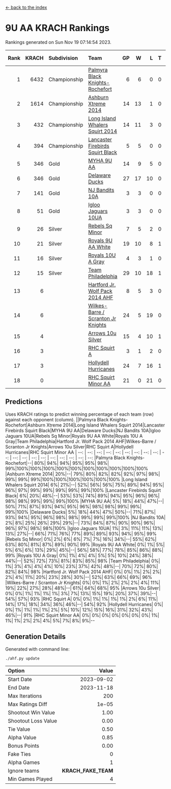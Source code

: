[<- back to the index](readme.md)
# 9U AA KRACH Rankings
Rankings generated on Sun Nov 19 07:14:54 2023.

Rank|KRACH|Subdivision|Team|GP|W|L|T|OTW|OTL|SoS|Exp Wins|Win Diff
---:|---:|:---|:---|---:|---:|---:|---:|---:|---:|---:|---:|---:
1|6432|Championship|[Palmyra Black Knights- Rochefort](https://gamesheetstats.com/seasons/3659/teams/140260/schedule)|6|6|0|0|0|0|152|6.8|-0.0
2|1614|Championship|[Ashburn Xtreme 2014](https://gamesheetstats.com/seasons/3659/teams/140217/schedule)|14|13|1|0|0|0|151|13.8|-0.0
3|432|Championship|[Long Island Whalers Squirt 2014](https://gamesheetstats.com/seasons/3659/teams/140221/schedule)|14|11|3|0|1|0|227|11.8|-0.0
4|394|Championship|[Lancaster Firebirds Squirt Black](https://gamesheetstats.com/seasons/3659/teams/140256/schedule)|5|5|0|0|0|0|10|5.9|0.0
5|346|Gold|[MYHA 9U AA](https://gamesheetstats.com/seasons/3659/teams/140222/schedule)|14|9|5|0|2|0|313|9.8|-0.0
6|346|Gold|[Delaware Ducks](https://gamesheetstats.com/seasons/3659/teams/140218/schedule)|27|17|10|0|0|3|1018|17.8|-0.0
7|141|Gold|[NJ Bandits 10A](https://gamesheetstats.com/seasons/3659/teams/140259/schedule)|3|3|0|0|0|0|6|3.9|0.0
8|51|Gold|[Igloo Jaguars 10UA](https://gamesheetstats.com/seasons/3659/teams/140253/schedule)|3|3|0|0|0|0|2|3.9|0.0
9|26|Silver|[Rebels Sq Minor](https://gamesheetstats.com/seasons/3659/teams/140223/schedule)|7|5|2|0|1|0|49|5.9|0.0
10|21|Silver|[Royals 9U AA White](https://gamesheetstats.com/seasons/3659/teams/140225/schedule)|19|10|8|1|0|0|171|11.4|0.0
11|16|Silver|[Royals 10U A Gray](https://gamesheetstats.com/seasons/3659/teams/140262/schedule)|4|3|1|0|0|0|6|3.9|0.0
12|15|Silver|[Team Philadelphia](https://gamesheetstats.com/seasons/3659/teams/140226/schedule)|29|10|18|1|0|1|546|11.4|0.0
13|6||[Hartford Jr. Wolf Pack 2014 AHF](https://gamesheetstats.com/seasons/3659/teams/140219/schedule)|8|5|3|0|0|0|50|5.9|0.0
14|6||[Wilkes-Barre / Scranton Jr Knights](https://gamesheetstats.com/seasons/3659/teams/140228/schedule)|24|5|19|0|0|0|755|5.9|0.0
15|4||[Arrows 10u Silver](https://gamesheetstats.com/seasons/3659/teams/140216/schedule)|15|4|10|1|0|0|130|5.4|0.0
16|3||[RHC Squirt A](https://gamesheetstats.com/seasons/3659/teams/140261/schedule)|3|1|2|0|0|0|7|1.9|0.0
17|3||[Hollydell Hurricanes](https://gamesheetstats.com/seasons/3659/teams/140220/schedule)|24|7|16|1|0|0|90|8.4|0.0
18|0||[RHC Squirt Minor AA](https://gamesheetstats.com/seasons/3659/teams/140224/schedule)|21|0|21|0|0|0|79|0.9|0.0

## Predictions
Uses KRACH ratings to predict winning percentage of each team (row) against each opponent (column).
||Palmyra Black Knights- Rochefort|Ashburn Xtreme 2014|Long Island Whalers Squirt 2014|Lancaster Firebirds Squirt Black|MYHA 9U AA|Delaware Ducks|NJ Bandits 10A|Igloo Jaguars 10UA|Rebels Sq Minor|Royals 9U AA White|Royals 10U A Gray|Team Philadelphia|Hartford Jr. Wolf Pack 2014 AHF|Wilkes-Barre / Scranton Jr Knights|Arrows 10u Silver|RHC Squirt A|Hollydell Hurricanes|RHC Squirt Minor AA
| --: | --: | --: | --: | --: | --: | --: | --: | --: | --: | --: | --: | --: | --: | --: | --: | --: | --: | --: 
|Palmyra Black Knights- Rochefort|--| 80%| 94%| 94%| 95%| 95%| 98%| 99%|100%|100%|100%|100%|100%|100%|100%|100%|100%|100%
|Ashburn Xtreme 2014| 20%|--| 79%| 80%| 82%| 82%| 92%| 97%| 98%| 99%| 99%| 99%|100%|100%|100%|100%|100%|100%
|Long Island Whalers Squirt 2014|  6%| 21%|--| 52%| 56%| 56%| 75%| 89%| 94%| 95%| 96%| 97%| 99%| 99%| 99%| 99%| 99%|100%
|Lancaster Firebirds Squirt Black|  6%| 20%| 48%|--| 53%| 53%| 74%| 89%| 94%| 95%| 96%| 96%| 98%| 98%| 99%| 99%| 99%|100%
|MYHA 9U AA|  5%| 18%| 44%| 47%|--| 50%| 71%| 87%| 93%| 94%| 95%| 96%| 98%| 98%| 99%| 99%| 99%|100%
|Delaware Ducks|  5%| 18%| 44%| 47%| 50%|--| 71%| 87%| 93%| 94%| 95%| 96%| 98%| 98%| 99%| 99%| 99%|100%
|NJ Bandits 10A|  2%|  8%| 25%| 26%| 29%| 29%|--| 73%| 84%| 87%| 90%| 90%| 96%| 96%| 97%| 98%| 98%|100%
|Igloo Jaguars 10UA|  1%|  3%| 11%| 11%| 13%| 13%| 27%|--| 66%| 71%| 76%| 77%| 89%| 89%| 93%| 94%| 95%| 99%
|Rebels Sq Minor|  0%|  2%|  6%|  6%|  7%|  7%| 16%| 34%|--| 55%| 62%| 63%| 80%| 81%| 87%| 89%| 90%| 99%
|Royals 9U AA White|  0%|  1%|  5%|  5%|  6%|  6%| 13%| 29%| 45%|--| 56%| 58%| 77%| 78%| 85%| 86%| 88%| 99%
|Royals 10U A Gray|  0%|  1%|  4%|  4%|  5%|  5%| 10%| 24%| 38%| 44%|--| 52%| 72%| 73%| 81%| 83%| 85%| 98%
|Team Philadelphia|  0%|  1%|  3%|  4%|  4%|  4%| 10%| 23%| 37%| 42%| 48%|--| 70%| 72%| 80%| 82%| 84%| 98%
|Hartford Jr. Wolf Pack 2014 AHF|  0%|  0%|  1%|  2%|  2%|  2%|  4%| 11%| 20%| 23%| 28%| 30%|--| 52%| 63%| 66%| 69%| 96%
|Wilkes-Barre / Scranton Jr Knights|  0%|  0%|  1%|  2%|  2%|  2%|  4%| 11%| 19%| 22%| 27%| 28%| 48%|--| 61%| 64%| 68%| 95%
|Arrows 10u Silver|  0%|  0%|  1%|  1%|  1%|  1%|  3%|  7%| 13%| 15%| 19%| 20%| 37%| 39%|--| 54%| 57%| 93%
|RHC Squirt A|  0%|  0%|  1%|  1%|  1%|  1%|  2%|  6%| 11%| 14%| 17%| 18%| 34%| 36%| 46%|--| 54%| 92%
|Hollydell Hurricanes|  0%|  0%|  1%|  1%|  1%|  1%|  2%|  5%| 10%| 12%| 15%| 16%| 31%| 32%| 43%| 46%|--| 91%
|RHC Squirt Minor AA|  0%|  0%|  0%|  0%|  0%|  0%|  0%|  1%|  1%|  1%|  2%|  2%|  4%|  5%|  7%|  8%|  9%|--

## Generation Details

Generated with command line:
```
./ahf.py update
```

| Option | Value |
| :----- | ----: |
| Start Date | 2023-09-02 |
| End Date | 2023-11-18 |
| Max Iterations | 200 |
| Max Ratings Diff | 1e-05 |
| Shootout Win Value | 1.00 |
| Shootout Loss Value | 0.00 |
| Tie Value | 0.50 |
| Alpha Value | 0.85 |
| Bonus Points | 0.00 |
| Fake Ties | 0 |
| Alpha Games | 1 |
| Ignore teams | __KRACH_FAKE_TEAM__ |
| Min Games Played | 4 |

